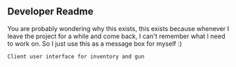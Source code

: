 ## Developer Readme

You are probably wondering why this exists, this exists
because whenever I leave the project for a while and
come back, I can't remember what I need to work on.
So I just use this as a message box for myself :)

`Client user interface for inventory and gun`